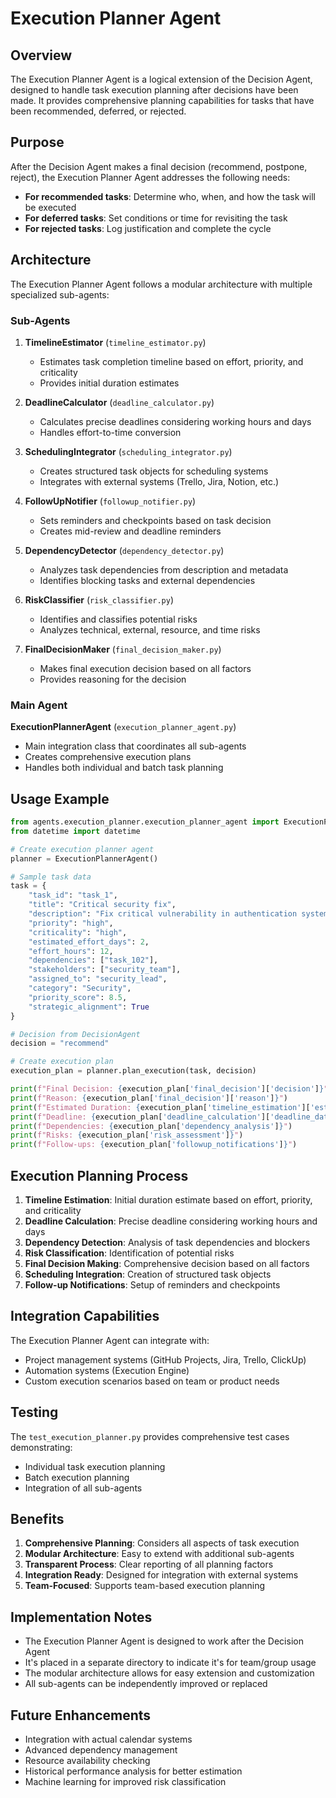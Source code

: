 



# Execution Planner Agent

## Overview

The Execution Planner Agent is a logical extension of the Decision Agent, designed to handle task execution planning after decisions have been made. It provides comprehensive planning capabilities for tasks that have been recommended, deferred, or rejected.

## Purpose

After the Decision Agent makes a final decision (recommend, postpone, reject), the Execution Planner Agent addresses the following needs:

- **For recommended tasks**: Determine who, when, and how the task will be executed
- **For deferred tasks**: Set conditions or time for revisiting the task
- **For rejected tasks**: Log justification and complete the cycle

## Architecture

The Execution Planner Agent follows a modular architecture with multiple specialized sub-agents:

### Sub-Agents

1. **TimelineEstimator** (`timeline_estimator.py`)
   - Estimates task completion timeline based on effort, priority, and criticality
   - Provides initial duration estimates

2. **DeadlineCalculator** (`deadline_calculator.py`)
   - Calculates precise deadlines considering working hours and days
   - Handles effort-to-time conversion

3. **SchedulingIntegrator** (`scheduling_integrator.py`)
   - Creates structured task objects for scheduling systems
   - Integrates with external systems (Trello, Jira, Notion, etc.)

4. **FollowUpNotifier** (`followup_notifier.py`)
   - Sets reminders and checkpoints based on task decision
   - Creates mid-review and deadline reminders

5. **DependencyDetector** (`dependency_detector.py`)
   - Analyzes task dependencies from description and metadata
   - Identifies blocking tasks and external dependencies

6. **RiskClassifier** (`risk_classifier.py`)
   - Identifies and classifies potential risks
   - Analyzes technical, external, resource, and time risks

7. **FinalDecisionMaker** (`final_decision_maker.py`)
   - Makes final execution decision based on all factors
   - Provides reasoning for the decision

### Main Agent

**ExecutionPlannerAgent** (`execution_planner_agent.py`)
- Main integration class that coordinates all sub-agents
- Creates comprehensive execution plans
- Handles both individual and batch task planning

## Usage Example

```python
from agents.execution_planner.execution_planner_agent import ExecutionPlannerAgent
from datetime import datetime

# Create execution planner agent
planner = ExecutionPlannerAgent()

# Sample task data
task = {
    "task_id": "task_1",
    "title": "Critical security fix",
    "description": "Fix critical vulnerability in authentication system",
    "priority": "high",
    "criticality": "high",
    "estimated_effort_days": 2,
    "effort_hours": 12,
    "dependencies": ["task_102"],
    "stakeholders": ["security_team"],
    "assigned_to": "security_lead",
    "category": "Security",
    "priority_score": 8.5,
    "strategic_alignment": True
}

# Decision from DecisionAgent
decision = "recommend"

# Create execution plan
execution_plan = planner.plan_execution(task, decision)

print(f"Final Decision: {execution_plan['final_decision']['decision']}")
print(f"Reason: {execution_plan['final_decision']['reason']}")
print(f"Estimated Duration: {execution_plan['timeline_estimation']['estimated_duration_days']} days")
print(f"Deadline: {execution_plan['deadline_calculation']['deadline_date']}")
print(f"Dependencies: {execution_plan['dependency_analysis']}")
print(f"Risks: {execution_plan['risk_assessment']}")
print(f"Follow-ups: {execution_plan['followup_notifications']}")
```

## Execution Planning Process

1. **Timeline Estimation**: Initial duration estimate based on effort, priority, and criticality
2. **Deadline Calculation**: Precise deadline considering working hours and days
3. **Dependency Detection**: Analysis of task dependencies and blockers
4. **Risk Classification**: Identification of potential risks
5. **Final Decision Making**: Comprehensive decision based on all factors
6. **Scheduling Integration**: Creation of structured task objects
7. **Follow-up Notifications**: Setup of reminders and checkpoints

## Integration Capabilities

The Execution Planner Agent can integrate with:
- Project management systems (GitHub Projects, Jira, Trello, ClickUp)
- Automation systems (Execution Engine)
- Custom execution scenarios based on team or product needs

## Testing

The `test_execution_planner.py` provides comprehensive test cases demonstrating:
- Individual task execution planning
- Batch execution planning
- Integration of all sub-agents

## Benefits

1. **Comprehensive Planning**: Considers all aspects of task execution
2. **Modular Architecture**: Easy to extend with additional sub-agents
3. **Transparent Process**: Clear reporting of all planning factors
4. **Integration Ready**: Designed for integration with external systems
5. **Team-Focused**: Supports team-based execution planning

## Implementation Notes

- The Execution Planner Agent is designed to work after the Decision Agent
- It's placed in a separate directory to indicate it's for team/group usage
- The modular architecture allows for easy extension and customization
- All sub-agents can be independently improved or replaced

## Future Enhancements

- Integration with actual calendar systems
- Advanced dependency management
- Resource availability checking
- Historical performance analysis for better estimation
- Machine learning for improved risk classification

